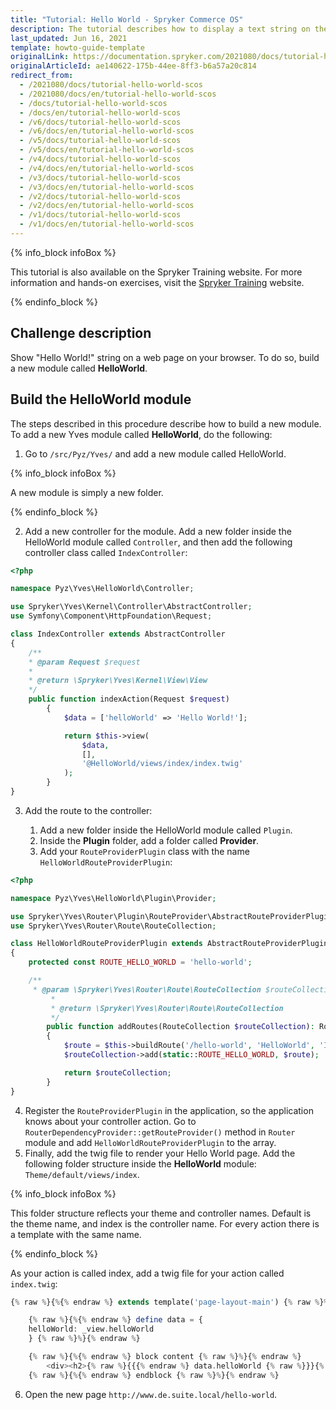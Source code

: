 ```yaml
---
title: "Tutorial: Hello World - Spryker Commerce OS"
description: The tutorial describes how to display a text string on the page in the browser by adding a new Yves module.
last_updated: Jun 16, 2021
template: howto-guide-template
originalLink: https://documentation.spryker.com/2021080/docs/tutorial-hello-world-scos
originalArticleId: ae140622-175b-44ee-8ff3-b6a57a20c814
redirect_from:
  - /2021080/docs/tutorial-hello-world-scos
  - /2021080/docs/en/tutorial-hello-world-scos
  - /docs/tutorial-hello-world-scos
  - /docs/en/tutorial-hello-world-scos
  - /v6/docs/tutorial-hello-world-scos
  - /v6/docs/en/tutorial-hello-world-scos
  - /v5/docs/tutorial-hello-world-scos
  - /v5/docs/en/tutorial-hello-world-scos
  - /v4/docs/tutorial-hello-world-scos
  - /v4/docs/en/tutorial-hello-world-scos
  - /v3/docs/tutorial-hello-world-scos
  - /v3/docs/en/tutorial-hello-world-scos
  - /v2/docs/tutorial-hello-world-scos
  - /v2/docs/en/tutorial-hello-world-scos
  - /v1/docs/tutorial-hello-world-scos
  - /v1/docs/en/tutorial-hello-world-scos
---
```


{% info_block infoBox %}

This tutorial is also available on the Spryker Training website. For more information and hands-on exercises, visit the [Spryker Training](https://training.spryker.com/courses/developer-bootcamp) website.

{% endinfo_block %}

## Challenge description

Show "Hello World!" string on a web page on your browser. To do so, build a new module called **HelloWorld**.

## Build the HelloWorld module

The steps described in this procedure describe how to build a new module.  To add a new Yves module called **HelloWorld**, do the following:

1. Go to `/src/Pyz/Yves/` and add a new module called HelloWorld.

{% info_block infoBox %}

A new module is simply a new folder.

{% endinfo_block %}

2. Add a new controller for the module.
Add a new folder inside the HelloWorld module called `Controller`, and then add the following controller class called `IndexController`:

```php
<?php

namespace Pyz\Yves\HelloWorld\Controller;

use Spryker\Yves\Kernel\Controller\AbstractController;
use Symfony\Component\HttpFoundation\Request;

class IndexController extends AbstractController
{
	/**
    * @param Request $request
	*
	* @return \Spryker\Yves\Kernel\View\View
	*/
	public function indexAction(Request $request)
		{
			$data = ['helloWorld' => 'Hello World!'];

			return $this->view(
				$data,
				[],
				'@HelloWorld/views/index/index.twig'
			);
		}
}
```

3. Add the route to the controller:

    1. Add a new folder inside the HelloWorld module called `Plugin`.
    2. Inside the **Plugin** folder, add a folder called **Provider**.
    3. Add your `RouteProviderPlugin` class with the name `HelloWorldRouteProviderPlugin`:

```php
<?php

namespace Pyz\Yves\HelloWorld\Plugin\Provider;

use Spryker\Yves\Router\Plugin\RouteProvider\AbstractRouteProviderPlugin;
use Spryker\Yves\Router\Route\RouteCollection;

class HelloWorldRouteProviderPlugin extends AbstractRouteProviderPlugin
{
	protected const ROUTE_HELLO_WORLD = 'hello-world';

	/**
	 * @param \Spryker\Yves\Router\Route\RouteCollection $routeCollection
         *
         * @return \Spryker\Yves\Router\Route\RouteCollection
         */
        public function addRoutes(RouteCollection $routeCollection): RouteCollection
        {
            $route = $this->buildRoute('/hello-world', 'HelloWorld', 'Index', 'indexAction');
            $routeCollection->add(static::ROUTE_HELLO_WORLD, $route);

            return $routeCollection;
        }
}
```

4. Register the `RouteProviderPlugin` in the application, so the application knows about your controller action.
Go to `RouterDependencyProvider::getRouteProvider()` method in `Router` module and add `HelloWorldRouteProviderPlugin` to the array.
5. Finally, add the twig file to render your Hello World page. Add the following folder structure inside the **HelloWorld** module: `Theme/default/views/index`.

{% info_block infoBox %}

This folder structure reflects your theme and controller names. Default is the theme name, and index is the controller name. For every action there is a template with the same name.

{% endinfo_block %}

As your action is called index, add a twig file for your action called `index.twig`:

```php
{% raw %}{%{% endraw %} extends template('page-layout-main') {% raw %}%}{% endraw %}

	{% raw %}{%{% endraw %} define data = {
	helloWorld: _view.helloWorld
	} {% raw %}%}{% endraw %}

	{% raw %}{%{% endraw %} block content {% raw %}%}{% endraw %}
		<div><h2>{% raw %}{{{% endraw %} data.helloWorld {% raw %}}}{% endraw %}</h2></div>
	{% raw %}{%{% endraw %} endblock {% raw %}%}{% endraw %}
```

6. Open the new page `http://www.de.suite.local/hello-world`.
